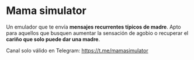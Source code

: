 # Mama simulator

Un emulador que te envía **mensajes recurrentes típicos de madre**. Apto para aquellos que busquen aumentar la sensación de agobio o recuperar el **cariño que solo puede dar una madre**.

Canal solo válido en Telegram: https://t.me/mamasimulator
